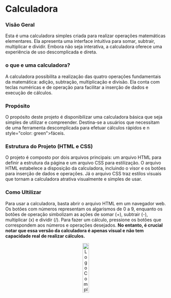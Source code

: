 # Calculadora

### Visão Geral
Esta é uma calculadora simples criada para realizar operações matemáticas elementares. Ela apresenta uma interface intuitiva para somar, subtrair, multiplicar e dividir. Embora não seja   interativa, a calculadora oferece uma experiência de uso descomplicada e direta.


### o que e uma calculadora?
A calculadora possibilita a realização das quatro operações fundamentais da matemática: adição, subtração, multiplicação e divisão. Ela conta com teclas numéricas e de operação para facilitar a inserção de dados e execução de cálculos.


### Propósito
O propósito deste projeto é disponibilizar uma calculadora básica que seja simples de utilizar e compreender. Destina-se a usuários que necessitam de uma ferramenta descomplicada para efetuar cálculos rápidos e n style="color: green">fáceis.

### Estrutura do Projeto (HTML e CSS)
O projeto é composto por dois arquivos principais: um arquivo HTML para definir a estrutura da página e um arquivo CSS para estilização. O arquivo HTML estabelece a disposição da calculadora, incluindo o visor e os botões para inserção de dados e operações. Já o arquivo CSS traz estilos visuais que tornam a calculadora atrativa visualmente e simples de usar.

### Como Ultilizar
Para usar a calculadora, basta abrir o arquivo HTML em um navegador web. Os botões com números representam os algarismos de 0 a 9, enquanto os botões de operação simbolizam as ações de somar (+), subtrair (-), multiplicar (x) e dividir (/). Para fazer um cálculo, pressione os botões que correspondem aos números e operações desejados. **No entanto, é crucial notar que essa versão da calculadora é apenas visual e não tem capacidade real de realizar cálculos.**


<p align="center" style="margin: 0; padding: 0;">
  <img src="https://i.ibb.co/8zpKJYT/img.png" alt="Logo Completa" style="width: 20%;">
</p>
